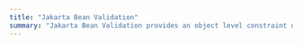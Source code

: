 ```yaml
---
title: "Jakarta Bean Validation"
summary: "Jakarta Bean Validation provides an object level constraint declaration and validation facility for the Java application developer, as well as a constraint metadata repository and query API."
---
```

